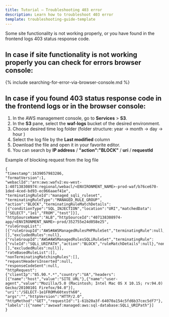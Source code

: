 ```yaml
---
title: Tutorial — Troubleshooting 403 error
description: Learn how to troubleshoot 403 error
template: troubleshooting-guide-template
---
```

Some site functionality is not working properly, or you have found in the frontend logs 403 status response code. 

## In case if site functionality is not working properly you can check for errors browser console:

{% include searching-for-error-via-browser-console.md %} <!-- To edit, see /_includes/searching-for-error-via-browser-console.md -->

## In case if you found 403 status response code in the frontend logs or in the browser console:

1. In the AWS management console, go to **Services** > **S3**.
2. In the **S3** pane, select the **waf-logs** bucket of the desired environment.
3. Choose desired time log folder (folder structure: year -> month -> day -> hour )
4. Select the log file by the **Last modified** column
5. Download the file and open it in your favorite editor. 
6. You can search by **IP address** / **"action":"BLOCK"** / **uri** / **requestId**

Example of blocking request from the log file


```
{
"timestamp":1639057983286,
"formatVersion":1,
"webaclId":"arn:aws:wafv2:eu-west-1:407138308974:regional/webacl/<ENVIRONMENT_NAME>-prod-waf/b76ce670-1ded-4ced-bd93-ec066aaef41e",
"terminatingRuleId":"managed_sqli_ruleset",
"terminatingRuleType":"MANAGED_RULE_GROUP",
"action":"BLOCK","terminatingRuleMatchDetails":[{"conditionType":"SQL_INJECTION","location":"URI","matchedData":["SELECT","1e1","FROM","test"]}],
"httpSourceName":"ALB","httpSourceId":"407138308974-app/<ENVIRONMENT_NAME>-prod/352755e24d058e25",
"ruleGroupList":[{"ruleGroupId":"AWS#AWSManagedRulesPHPRuleSet","terminatingRule":null,"nonTerminatingMatchingRules":[],"excludedRules":null},{"ruleGroupId":"AWS#AWSManagedRulesSQLiRuleSet","terminatingRule":{"ruleId":"SQLi_URIPATH","action":"BLOCK","ruleMatchDetails":null},"nonTerminatingMatchingRules":[],"excludedRules":null}],
"rateBasedRuleList":[],
"nonTerminatingMatchingRules":[],
"requestHeadersInserted":null,
"responseCodeSent":null,
"httpRequest":
{"clientIp":"85.90.*.*","country":"UA","headers":[{"name":"host","value":"SITE_URL"},{"name":"user-agent","value":"Mozilla/5.0 (Macintosh; Intel Mac OS X 10.15; rv:94.0) Gecko/20100101 Firefox/94.0"}],
"uri":"/SELECT-1e1FROM%60test%60",
"args":"","httpVersion":"HTTP/2.0",
"httpMethod":"GET","requestId":"1-61b20a3f-64070a154c5fd6b37cec5df7"},
"labels":[{"name":"awswaf:managed:aws:sql-database:SQLi_URIPath"}]
}

```

